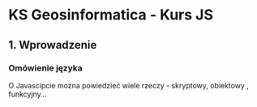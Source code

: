 # KS Geosinformatica - Kurs JS

## 1.  Wprowadzenie

### Omówienie języka

O Javascipcie można powiedzieć wiele rzeczy - skryptowy, obiektowy , funkcyjny... 
<!--stackedit_data:
eyJoaXN0b3J5IjpbLTE4NjY3NzUyNDksMTQ1MjA5MDgzXX0=
-->